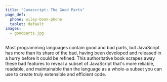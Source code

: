 ```yaml
---
title: "Javascript: The Good Parts"
page_def:
  phone: wiley-book-phone
  tablet: default
images:
  - goodparts.jpg
---
```


Most programming languages contain good and bad parts, but JavaScript has more than its share of the bad, having been developed and released in a hurry before it could be refined. This authoritative book scrapes away these bad features to reveal a subset of JavaScript that's more reliable, readable, and maintainable than the language as a whole-a subset you can use to create truly extensible and efficient code.
 